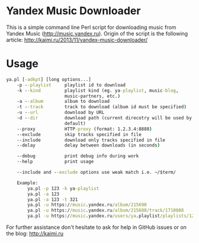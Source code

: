 Yandex Music Downloader
=====================

This is a simple command line Perl script for downloading music from Yandex Music (http://music.yandex.ru).
Origin of the script is the following article: http://kaimi.ru/2013/11/yandex-music-downloader/

# Usage

```bat
ya.pl [-adkpt] [long options...]
	-p --playlist     playlist id to download
	-k --kind         playlist kind (eg. ya-playlist, music-blog,
	                  music-partners, etc.)
	-a --album        album to download
	-t --track        track to download (album id must be specified)
	-u --url          download by URL
	-d --dir          download path (current direcotry will be used by
	                  default)
	--proxy           HTTP-proxy (format: 1.2.3.4:8888)
	--exclude         skip tracks specified in file
	--include         download only tracks specified in file
	--delay           delay between downloads (in seconds)

	--debug           print debug info during work
	--help            print usage

	--include and --exclude options use weak match i.e. ~/$term/

	Example:        
		ya.pl -p 123 -k ya-playlist
		ya.pl -a 123   
		ya.pl -a 123 -t 321
		ya.pl -u https://music.yandex.ru/album/215690
		ya.pl -u https://music.yandex.ru/album/215688/track/1710808
		ya.pl -u https://music.yandex.ru/users/ya.playlist/playlists/1257

```

For further assistance don't hesitate to ask for help in GitHub issues or on the blog: http://kaimi.ru
